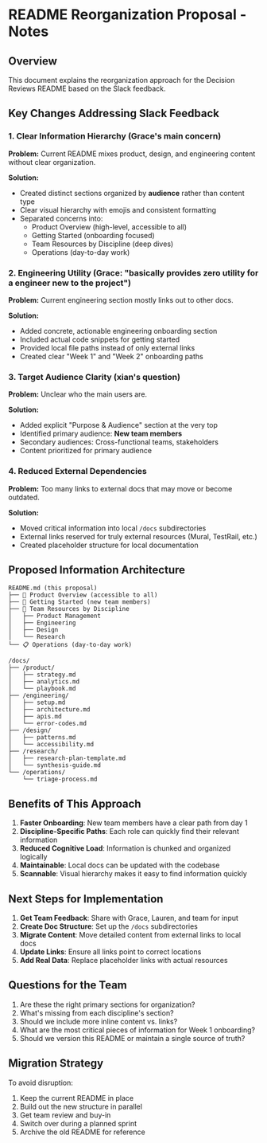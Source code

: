 # README Reorganization Proposal - Notes

## Overview

This document explains the reorganization approach for the Decision Reviews README based on the Slack feedback.

## Key Changes Addressing Slack Feedback

### 1. **Clear Information Hierarchy** (Grace's main concern)

**Problem:** Current README mixes product, design, and engineering content without clear organization.

**Solution:** 
- Created distinct sections organized by **audience** rather than content type
- Clear visual hierarchy with emojis and consistent formatting
- Separated concerns into:
  - Product Overview (high-level, accessible to all)
  - Getting Started (onboarding focused)
  - Team Resources by Discipline (deep dives)
  - Operations (day-to-day work)

### 2. **Engineering Utility** (Grace: "basically provides zero utility for a engineer new to the project")

**Problem:** Current engineering section mostly links out to other docs.

**Solution:**
- Added concrete, actionable engineering onboarding section
- Included actual code snippets for getting started
- Provided local file paths instead of only external links
- Created clear "Week 1" and "Week 2" onboarding paths

### 3. **Target Audience Clarity** (xian's question)

**Problem:** Unclear who the main users are.

**Solution:**
- Added explicit "Purpose & Audience" section at the very top
- Identified primary audience: **New team members**
- Secondary audiences: Cross-functional teams, stakeholders
- Content prioritized for primary audience

### 4. **Reduced External Dependencies**

**Problem:** Too many links to external docs that may move or become outdated.

**Solution:**
- Moved critical information into local `/docs` subdirectories
- External links reserved for truly external resources (Mural, TestRail, etc.)
- Created placeholder structure for local documentation

## Proposed Information Architecture

```
README.md (this proposal)
├── 🎯 Product Overview (accessible to all)
├── 🚀 Getting Started (new team members)
├── 👥 Team Resources by Discipline
│   ├── Product Management
│   ├── Engineering
│   ├── Design
│   └── Research
└── 📋 Operations (day-to-day work)

/docs/
├── /product/
│   ├── strategy.md
│   ├── analytics.md
│   └── playbook.md
├── /engineering/
│   ├── setup.md
│   ├── architecture.md
│   ├── apis.md
│   └── error-codes.md
├── /design/
│   ├── patterns.md
│   └── accessibility.md
├── /research/
│   ├── research-plan-template.md
│   └── synthesis-guide.md
└── /operations/
    └── triage-process.md
```

## Benefits of This Approach

1. **Faster Onboarding**: New team members have a clear path from day 1
2. **Discipline-Specific Paths**: Each role can quickly find their relevant information
3. **Reduced Cognitive Load**: Information is chunked and organized logically
4. **Maintainable**: Local docs can be updated with the codebase
5. **Scannable**: Visual hierarchy makes it easy to find information quickly

## Next Steps for Implementation

1. **Get Team Feedback**: Share with Grace, Lauren, and team for input
2. **Create Doc Structure**: Set up the `/docs` subdirectories
3. **Migrate Content**: Move detailed content from external links to local docs
4. **Update Links**: Ensure all links point to correct locations
5. **Add Real Data**: Replace placeholder links with actual resources

## Questions for the Team

1. Are these the right primary sections for organization?
2. What's missing from each discipline's section?
3. Should we include more inline content vs. links?
4. What are the most critical pieces of information for Week 1 onboarding?
5. Should we version this README or maintain a single source of truth?

## Migration Strategy

To avoid disruption:
1. Keep the current README in place
2. Build out the new structure in parallel
3. Get team review and buy-in
4. Switch over during a planned sprint
5. Archive the old README for reference
